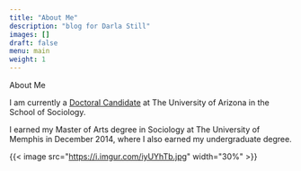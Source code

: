 ```yaml
---
title: "About Me"
description: "blog for Darla Still"
images: []
draft: false
menu: main
weight: 1
---
```


About Me

I am currently a [Doctoral Candidate](https://sociology.arizona.edu/user/darla-still) at The University of Arizona in the School of Sociology.

I earned my Master of Arts degree in Sociology at The University of Memphis in December 2014, where I also earned my undergraduate degree.


{{< image src="https://i.imgur.com/iyUYhTb.jpg" width="30%" >}}